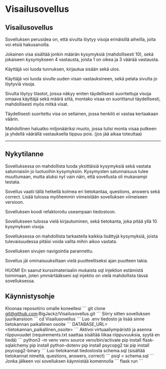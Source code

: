 # Visailusovellus

## Visailusovellus

Sovelluksen perusidea on, että sivulta löytyy visoja erinäisillä aiheilla, joita voi etsiä hakusanoilla.

Jokainen visa sisältää jonkin määrän kysymyksiä (mahdollisesti 10), sekä jokaiseen kysymykseen 4 vastausta, joista 1 on oikea ja 3 väärää vastausta.

Käyttäjä voi luoda tunnuksen, kirjautua sisään sekä ulos.

Käyttäjä voi luoda sivulle uuden visan vastauksineen, sekä pelata sivulta jo löytyviä visoja.

Sivulta löytyy tilastot, joissa näkyy eniten täydellisesti suoritettuja visoja omaava käyttäjä sekä määrä siitä, montako visaa on suorittanut täydellisesti, mahdollisesti myös mitkä visat.

Täydellisesti suoritettu visa on sellainen, jossa henkilö ei vastaa kertaakaan väärin.

Mahdollinen haluatko miljonääriksi muoto, jossa tulisi monta visaa putkeen ja yhdellä väärällä vastauksella tippuu pois. (jos jää aikaa toteuttaa)

------------------------------------------------------------------------------

## Nykytilanne

Sovelluksessa on mahdollista luoda yksittäisiä kysymyksiä sekä vastata satunnaisiin jo luotuoihin kysymyksiin. Kysymysten satunnaisuus tulee muuttumaan, mutta aluksi nyt vain näin, että sovellusta oli mukavampi testata.

Sovellus vaatii tällä hetkellä kolmea eri tietokantaa, questions, answers sekä correct. Lisää tulossa myöhemmin viimeistään sovelluksen viimeiseen versioon.

Sovelluksen koodi refaktoroitu useampaan tiedostoon.

Sovellukseen tulossa vielä kirjautuminen, sekä tietokanta, joka pitää yllä 10 kysymyksen visoja.

Sovelluksessa on mahdollista tarkastella kaikkia lisättyjä kysymyksiä, joista tulevaisuudessa pitäisi voida valita mihin aikoo vastata.

Sovelluksen sivujen navigointia parannettu.

Sovellus jäi ominaisuuksiltaan vielä puutteelliseksi ajan puutteen takia.

HUOM! En saanut kurssimateriaalin mukaista sql injektion estämistä toimimaan, joten ymmärtääkseni sql injektio on vielä mahdollista tässä sovelluksessa.

## Käynnistysohje

Kloonaa reposotirio omalle koneellesi
´´´
git clone git@github.com:BigJackz/Visailusovellus.git
´´´
Siirry sitten sovelluksen juurikansioon
´´´
cd Visailusovellus
´´´
Luo .env tiedosto ja lisää sinne tietokannan paikallinen osoite
´´´
DATABASE_URL=<tietokannan_paikallinen_osoite>
´´´
Aktivoi virtuaaliympäristö ja asenna riippuvuudet (requirements.txt saattaa sisältää liikaa riippuvuuksia, syytä en tiedä)
´´´
python3 -m venv venv
source venv/bin/activate
pip install flask-sqlalchemy
pip install python-dotenv
pip install psycopg2 tai pip install psycopg2-binary
´´´
Luo tietokannat tiedostosta schema.sql (sisältää tietokannat nimeltä, questions, answers, correct)
´´´
psql < schema.sql
´´´
Jonka jälkeen voi sovelluksen käynnistää komennolla
´´´
flask run
´´´
